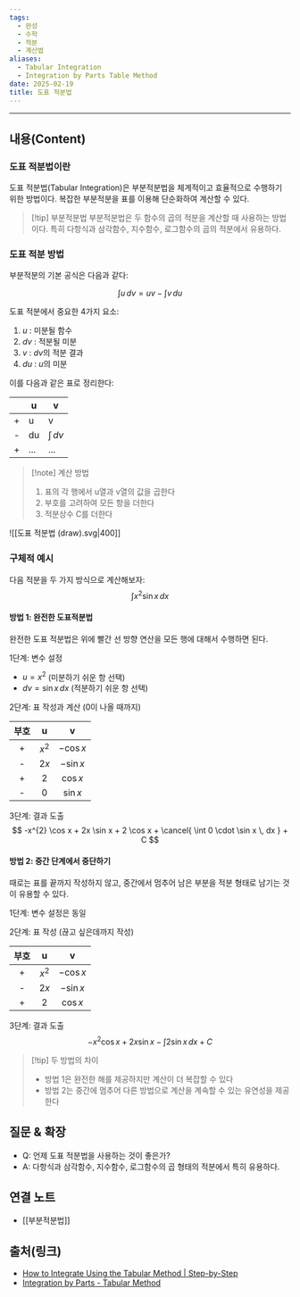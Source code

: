```yaml
---
tags:
  - 완성
  - 수학
  - 적분
  - 계산법
aliases:
  - Tabular Integration
  - Integration by Parts Table Method
date: 2025-02-19
title: 도표 적분법
---
```


---

## 내용(Content)

### 도표 적분법이란

도표 적분법(Tabular Integration)은 부분적분법을 체계적이고 효율적으로 수행하기 위한 방법이다. 복잡한 부분적분을 표를 이용해 단순화하여 계산할 수 있다.

>[!tip] 부분적분법
>부분적분법은 두 함수의 곱의 적분을 계산할 때 사용하는 방법이다. 특히 다항식과 삼각함수, 지수함수, 로그함수의 곱의 적분에서 유용하다.

### 도표 적분 방법

부분적분의 기본 공식은 다음과 같다:

$$
\int u \, dv = uv - \int v \, du 
$$

도표 적분에서 중요한 4가지 요소:
1. $u$ : 미분될 함수
2. $dv$ : 적분될 미분
3. $v$ : $dv$의 적분 결과
4. $du$ : $u$의 미분

이를 다음과 같은 표로 정리한다:


|     | u   | v             |
| --- | --- | ------------- |
| +   | u   | v             |
| -   | du  | $\int  \, dv$ |
| +   | ... | ...           |

>[!note] 계산 방법
>1. 표의 각 행에서 u열과 v열의 값을 곱한다
>2. 부호를 고려하여 모든 항을 더한다
>3. 적분상수 C를 더한다

![[도표 적분법 (draw).svg|400]]

### 구체적 예시

다음 적분을 두 가지 방식으로 계산해보자:
$$
\int x^{2}\sin x \, dx 
$$

#### 방법 1: 완전한 도표적분법

완전한 도표 적분법은 위에 빨간 선 방향 연산을 모든 행에 대해서 수행하면 된다.

1단계: 변수 설정
- $u = x^{2}$ (미분하기 쉬운 항 선택)
- $dv = \sin x \,dx$ (적분하기 쉬운 항 선택)

2단계: 표 작성과 계산 (0이 나올 때까지)

|부호  | u       | v          |
|:---:|:-------:|:----------:|
| +   | $x^{2}$ | $-\cos x$  |
| -   | $2x$    | $-\sin x$  |
| +   | $2$     | $\cos x$   |
| -   | $0$     | $\sin x$   |

3단계: 결과 도출
$$
-x^{2} \cos x + 2x \sin x + 2 \cos x + \cancel{ \int 0 \cdot \sin x \, dx } + C
$$

#### 방법 2: 중간 단계에서 중단하기

때로는 표를 끝까지 작성하지 않고, 중간에서 멈추어 남은 부분을 적분 형태로 남기는 것이 유용할 수 있다.

1단계: 변수 설정은 동일

2단계: 표 작성 (끊고 싶은데까지 작성)

| 부호  |    u    |     v     |
| :-: | :-----: | :-------: |
|  +  | $x^{2}$ | $-\cos x$ |
|  -  |  $2x$   | $-\sin x$ |
|  +  |   $2$   | $\cos x$  |

3단계: 결과 도출
$$
-x^{2} \cos x +2x \sin x - \int 2 \sin x \, dx   + C
$$

>[!tip] 두 방법의 차이
>- 방법 1은 완전한 해를 제공하지만 계산이 더 복잡할 수 있다
>- 방법 2는 중간에 멈추어 다른 방법으로 계산을 계속할 수 있는 유연성을 제공한다

## 질문 & 확장

- Q: 언제 도표 적분법을 사용하는 것이 좋은가?
- A: 다항식과 삼각함수, 지수함수, 로그함수의 곱 형태의 적분에서 특히 유용하다.

## 연결 노트

- [[부분적분법]]


## 출처(링크)

- [How to Integrate Using the Tabular Method \| Step-by-Step](https://www.geeksforgeeks.org/tabular-method-integration/)
- [Integration by Parts - Tabular Method](https://tutorial.math.lamar.edu/Classes/CalcII/IntegrationByParts.aspx)
